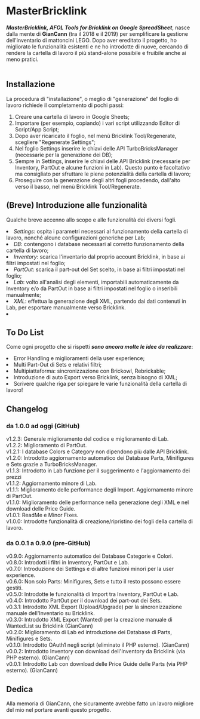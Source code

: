 # MasterBricklink
<b><i>MasterBricklink, AFOL Tools for Bricklink on Google SpreadSheet</b></i>, nasce dalla mente di <b>GianCann</b> (tra il 2018 e il 2019) per semplificare la gestione dell'inventario di mattoncini LEGO. Dopo aver ereditato il progetto, ho migliorato le funzionalità esistenti e ne ho introdotte di nuove, cercando di rendere la cartella di lavoro il più stand-alone possibile e fruibile anche ai meno pratici.<br></br>

## Installazione
La procedura di "installazione", o meglio di "generazione" del foglio di lavoro richiede il completamento di pochi passi:
1. Creare una cartella di lavoro in Google Sheets;
2. Importare (per esempio, copiando) i vari script utilizzando Editor di Script/App Script;
3. Dopo aver ricaricato il foglio, nel menù Bricklink Tool/Regenerate, scegliere "Regenerate Settings";
4. Nel foglio Settings inserire le chiavi delle API TurboBricksManager (necessarie per la generazione dei DB);
5. Sempre in Settings, inserire le chiavi delle API Bricklink (necessarie per Inventory, PartOut e alcune funzioni in Lab). Questo punto è facoltativo ma consigliato per sfruttare le piene potenzialità della cartella di lavoro;
6. Proseguire con la generazione degli altri fogli procedendo, dall'alto verso il basso, nel menù Bricklink Tool/Regenerate.

## (Breve) Introduzione alle funzionalità
Qualche breve accenno allo scopo e alle funzionalità dei diversi fogli.
<li><i>Settings</i>: ospita i parametri necessari al funzionamento della cartella di lavoro, nonché alcune configurazioni generiche per Lab;</li>
<li><i>DB</i>: contengono i database necessari al corretto funzionamento della cartella di lavoro;</li>
<li><i>Inventory</i>: scarica l'inventario dal proprio account Bricklink, in base ai filtri impostati nel foglio;</li>
<li><i>PartOut</i>: scarica il part-out del Set scelto, in base ai filtri impostati nel foglio;</li>
<li><i>Lab</i>: volto all'analisi degli elementi, importabili automaticamente da Inventory e/o da PartOut in base ai filtri impostati nel foglio o inseribili manualmente;</li>
<li><i>XML</i>: effettua la generazione degli XML, partendo dai dati contenuti in Lab, per esportare manualmente verso Bricklink.<li>

## To Do List
Come ogni progetto che si rispetti <b><i>sono ancora molte le idee da realizzare</b></i>:
<li>Error Handling e miglioramenti della user experience;</li>
<li>Multi Part-Out di Sets e relativi filtri;</li>
<li>Multipiattaforma: sincronizzazione con Brickowl, Rebrickable;</li>
<li>Introduzione di auto Export verso Bricklink, senza bisogno di XML;</li>
<li>Scrivere qualche riga per spiegare le varie funzionalità della cartella di lavoro!</li>

## Changelog
### da 1.0.0 ad oggi (GitHub)
v1.2.3: Generale miglioramento del codice e miglioramento di Lab.<br>
v1.2.2: Miglioramento di PartOut.<br>
v1.2.1: I database Colors e Category non dipendono più dalle API Bricklink.<br>
v1.2.0: Introdotto aggiornamento automatico dei Database Parts, Minifigures e Sets grazie a TurboBricksManager.<br>
v1.1.3: Introdotto in Lab funzione per il suggerimento e l'aggiornamento dei prezzi <br>
v1.1.2: Aggiornamento minore di Lab.<br>
v1.1.1: Miglioramento delle performance degli Import. Aggiornamento minore di PartOut.<br>
v1.1.0: Miglioramento delle performance nella generazione degli XML e nel download delle Price Guide.<br>
v1.0.1: ReadMe e Minor Fixes.<br>
v1.0.0: Introdotte funzionalità di creazione/ripristino dei fogli della cartella di lavoro.<br>

### da 0.0.1 a 0.9.0 (pre-GitHub)
v0.9.0: Aggiornamento automatico dei Database Categorie e Colori.<br>
v0.8.0: Introdotti i filtri in Inventory, PartOut e Lab.<br>
v0.7.0: Introduzione dei Settings e di altre funzioni minori per la user experience.<br>
v0.6.0: Non solo Parts: Minifigures, Sets e tutto il resto possono essere gestiti.<br>
v0.5.0: Introdotte le funzionalità di Import tra Inventory, PartOut e Lab.<br>
v0.4.0: Introdotto PartOut per il download dei part-out dei Sets.<br>
v0.3.1: Introdotto XML Export (Upload/Upgrade) per la sincronizzazione manuale dell'Inventario su Bricklink.<br>
v0.3.0: Introdotto XML Export (Wanted) per la creazione manuale di WantedList su Bricklink (GianCann)<br>
v0.2.0: Miglioramento di Lab ed introduzione dei Database di Parts, Minifigures e Sets.<br>
v0.1.0: Introdotto OAuth1 negli script (eliminato il PHP esterno). (GianCann)<br>
v0.0.2: Introdotto Inventory con download dell'Inventory da Bricklink (via PHP esterno). (GianCann)<br>
v0.0.1: Introdotto Lab con download delle Price Guide delle Parts (via PHP esterno). (GianCann)<br>

## Dedica
Alla memoria di GianCann, che sicuramente avrebbe fatto un lavoro migliore del mio nel portare avanti questo progetto.